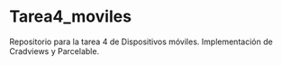 # Tarea4_moviles
Repositorio para la tarea 4 de Dispositivos móviles. Implementación de Cradviews y Parcelable.  
